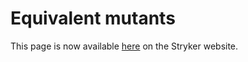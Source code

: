 # Equivalent mutants

This page is now available [here](https://stryker-mutator.io/docs/mutation-testing-elements/equivalent-mutants) on the Stryker website.
